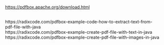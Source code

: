 https://pdfbox.apache.org/download.html

</br>
https://radixcode.com/pdfbox-example-code-how-to-extract-text-from-pdf-file-with-java
</br>
https://radixcode.com/pdfbox-example-create-pdf-file-with-text-in-java
</br>
https://radixcode.com/pdfbox-example-create-pdf-file-with-images-in-java

